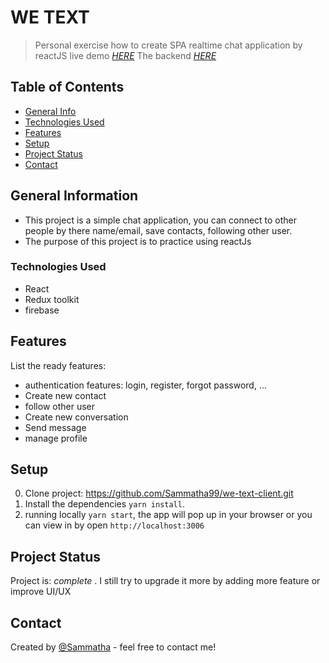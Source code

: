 # WE TEXT

> Personal exercise how to create SPA realtime chat application by reactJS
> live demo [_HERE_](https://we-text-client.vercel.app/)
> The backend [_HERE_](https://github.com/Sammatha99/we-text-server)

## Table of Contents

- [General Info](#general-information)
- [Technologies Used](#technologies-used)
- [Features](#features)
- [Setup](#setup)
- [Project Status](#project-status)
- [Contact](#contact)

## General Information

- This project is a simple chat application, you can connect to other people by there name/email, save contacts, following other user.
- The purpose of this project is to practice using reactJs

### Technologies Used

- React
- Redux toolkit
- firebase

## Features

List the ready features:

- authentication features: login, register, forgot password, ...
- Create new contact
- follow other user
- Create new conversation
- Send message
- manage profile

## Setup

0. Clone project: https://github.com/Sammatha99/we-text-client.git
1. Install the dependencies `yarn install`.
2. running locally `yarn start`, the app will pop up in your browser or you can view in by open `http://localhost:3006`

## Project Status

Project is: _complete_ .
I still try to upgrade it more by adding more feature or improve UI/UX

## Contact

Created by [@Sammatha](https://github.com/Sammatha99/) - feel free to contact me!
